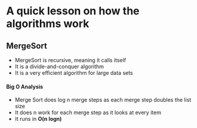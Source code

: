 # A quick lesson on how the algorithms work

## MergeSort

- MergeSort is recursive, meaning it calls itself
- It is a divide-and-conquer algorithm
- It is a very efficient algorithm for large data sets

#### Big O Analysis
- Merge Sort does log n merge steps as each merge step doubles the list size
- It does n work for each merge step as it looks at every item
- It runs in **O(n logn)**
